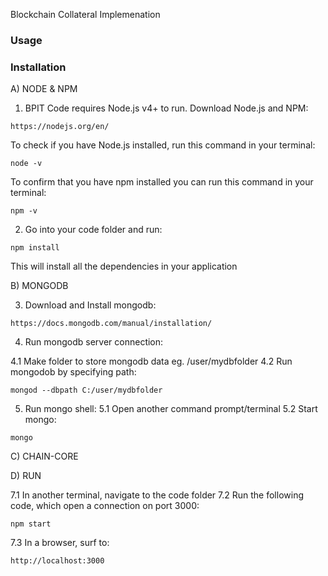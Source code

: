 Blockchain Collateral Implemenation
### Usage


### Installation



A) NODE & NPM 

1) BPIT Code requires Node.js v4+ to run. Download Node.js and NPM:
```
https://nodejs.org/en/
```
To check if you have Node.js installed, run this command in your terminal:
```
node -v
```
To confirm that you have npm installed you can run this command in your terminal:
```
npm -v
```

2) Go into your code folder and run:
```
npm install
```
This will install all the dependencies in your application 



B) MONGODB

3) Download and Install mongodb:
```
https://docs.mongodb.com/manual/installation/
```

4) Run mongodb server connection:

4.1 Make folder to store mongodb data eg. /user/mydbfolder
4.2 Run mongodob by specifying path:
```
mongod --dbpath C:/user/mydbfolder
```

5) Run mongo shell:
5.1 Open another command prompt/terminal
5.2 Start mongo:
```
mongo
```




C) CHAIN-CORE





D) RUN 

7.1 In another terminal, navigate to the code folder 
7.2 Run the following code, which open a connection on port 3000:
```
npm start
```
7.3 In a browser, surf to:
```
http://localhost:3000
```
